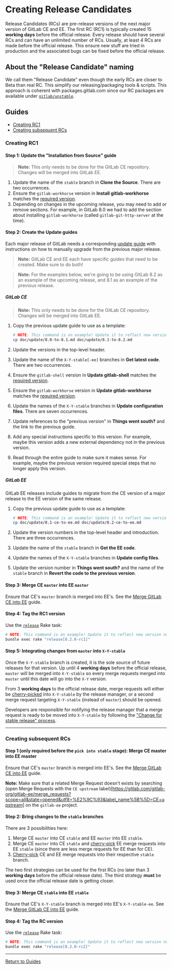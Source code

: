 # Creating Release Candidates

Release Candidates (RCs) are pre-release versions of the next major version of
GitLab CE and EE. The first RC (RC1) is typically created 15 **working days**
before the official release.
Every release should have several RCs and can have an unlimited number of RCs.
Usually, at least 4 RCs are made before the official release. This ensure new
stuff are tried in production and the associated bugs can be fixed before the
official release.

## About the "Release Candidate" naming

We call them "Release Candidate" even though the early RCs are
closer to Beta than real RC. This simplify our releasing/packaging tools &
scripts. This approach is coherent with packages.gitlab.com since our RC packages
are available under [`gitlab/unstable`](https://packages.gitlab.com/gitlab/unstable).

## Guides

- [Creating RC1](#creating-rc1)
- [Creating subsequent RCs](#creating-subsequent-rcs)

### Creating RC1

#### Step 1: Update the "Installation from Source" guide

> **Note:** This only needs to be done for the GitLab CE repository. Changes
will be merged into GitLab EE.

1. Update the name of the `stable` branch in **Clone the Source**.
   There are two occurrences.
1. Ensure the `gitlab-workhorse` version in **Install gitlab-workhorse** matches
   the [required version][GITLAB_WORKHORSE_VERSION].
1. Depending on changes in the upcoming release, you may need to add or remove
   sections. For example, in GitLab 8.0 we had to add the section about
   installing `gitlab-workhorse` (called `gitlab-git-http-server` at the time).

#### Step 2: Create the Update guides

Each major release of GitLab needs a corresponding [update guide](https://gitlab.com/gitlab-org/gitlab-ce/tree/master/doc/update)
with instructions on how to manually upgrade from the previous major release.

> **Note:** GitLab CE and EE each have specific guides that need to be created.
Make sure to do both!

> **Note:** For the examples below, we're going to be using GitLab 8.2 as an
example of the upcoming release, and 8.1 as an example of the previous release.

##### GitLab CE

> **Note:** This only needs to be done for the GitLab CE repository. Changes
will be merged into GitLab EE.

1. Copy the previous update guide to use as a template:

    ```sh
    # NOTE: This command is an example! Update it to reflect new version numbers.
    cp doc/update/8.0-to-8.1.md doc/update/8.1-to-8.2.md
    ```

1. Update the versions in the top-level header.
1. Update the name of the `X-Y-stable[-ee]` branches in **Get latest code**.
   There are two occurrences.
1. Ensure the `gitlab-shell` version in **Update gitlab-shell** matches the
   [required version][GITLAB_SHELL_VERSION].
1. Ensure the `gitlab-workhorse` version in **Update gitlab-workhorse** matches
   the [required version][GITLAB_WORKHORSE_VERSION].
1. Update the names of the `X-Y-stable` branches in **Update configuration
   files**. There are seven occurrences.
1. Update references to the "previous version" in **Things went south?** and the
   link to the previous guide.
1. Add any special instructions specific to this version. For example, maybe
   this version adds a new external dependency not in the previous version.
1. Read through the entire guide to make sure it makes sense. For example, maybe
   the previous version required special steps that no longer apply this
   version.

##### GitLab EE

GitLab EE releases include guides to migrate from the CE version of a major
release to the EE version of the same release.

1. Copy the previous update guide to use as a template:

    ```sh
    # NOTE: This command is an example! Update it to reflect new version numbers.
    cp doc/update/8.1-ce-to-ee.md doc/update/8.2-ce-to-ee.md
    ```

1. Update the version numbers in the top-level header and introduction. There
   are three occurrences.
1. Update the name of the `stable` branch in **Get the EE code**.
1. Update the names of the `X-Y-stable` branches in **Update config files**.
1. Update the version number in **Things went south?** and the name of the
   `stable` branch in **Revert the code to the previous version**.

#### Step 3: Merge CE `master` into EE `master`

Ensure that CE's `master` branch is merged into EE's. See the [Merge GitLab CE
into EE](merge-ce-into-ee.md#merging-ce-master-into-ee-master) guide.

#### Step 4: Tag the RC1 version

Use the [`release`](rake-tasks.md#releaseversion) Rake task:

```sh
# NOTE: This command is an example! Update it to reflect new version numbers.
bundle exec rake "release[8.2.0-rc1]"
```

#### Step 5: Integrating changes from `master` into `X-Y-stable`

Once the `X-Y-stable` branch is created, it is the sole source of future
releases for that version. Up until 4 **working days** before the official
release, `master` will be merged into `X-Y-stable` so every merge requests
merged into `master` until this date will go into the `X-Y` version.

From 3 **working days** to the official release date, merge requests will either
be [cherry-picked] into `X-Y-stable` by the release manager, or a second merge
request targeting `X-Y-stable` (instead of `master`) should be opened.

Developers are responsible for notifying the release manager that a merge
request is ready to be moved into `X-Y-stable` by following the ["Change for
stable release" process].

---

### Creating subsequent RCs

#### Step 1 (only required before the `pick into stable` stage): Merge CE master into EE master

Ensure that CE's `master` branch is merged into EE's. See the [Merge GitLab CE
into EE](merge-ce-into-ee.md#merging-ce-master-into-ee-master) guide.

**Note:** Make sure that a related Merge Request doesn't exists by
searching (open Merge Requests with the `CE upstream` label)[https://gitlab.com/gitlab-org/gitlab-ee/merge_requests?scope=all&state=opened&utf8=%E2%9C%93&label_name%5B%5D=CE+upstream]
on the `gitlab-ee` project.

#### Step 2: Bring changes to the `stable` branches

There are 3 possibilities here:

1. Merge CE `master` into CE `stable` and EE `master` into EE `stable`.
1. Merge CE `master` into CE `stable` and [cherry-pick][cherry-picked] EE merge
  requests into EE `stable` (since there are less merge requests for EE than for CE).
1. [Cherry-pick][cherry-picked] CE and EE merge requests into their respective
  `stable` branch.

The two first strategies can be used for the first RCs (no later than 3
**working days** before the official release date). The third strategy **must**
be used once the official release date is getting closer.

#### Step 3: Merge CE `stable` into EE `stable`

Ensure that CE's `X-Y-stable` branch is merged into EE's `X-Y-stable-ee`. See
the [Merge GitLab CE into EE](merge-ce-into-ee.md#merging-a-ce-stable-branch-into-its-ee-counterpart)
guide.

#### Step 4: Tag the RC version

Use the [`release`](rake-tasks.md#releaseversion) Rake task:

```sh
# NOTE: This command is an example! Update it to reflect new version numbers.
bundle exec rake "release[8.2.0-rc2]"
```

[GITLAB_SHELL_VERSION]: https://gitlab.com/gitlab-org/gitlab-ce/blob/master/GITLAB_SHELL_VERSION
[GITLAB_WORKHORSE_VERSION]: https://gitlab.com/gitlab-org/gitlab-ce/blob/master/GITLAB_WORKHORSE_VERSION
["Change for stable release" process]: https://gitlab.com/gitlab-org/gitlab-ce/blob/master/CONTRIBUTING.md#changes-for-stable-releases
[cherry-picked]: pick-changes-into-stable.md

---

[Return to Guides](../README.md#guides)
